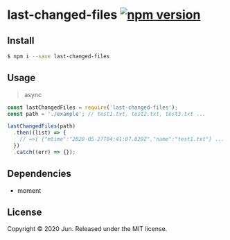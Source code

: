# last-changed-files [![npm version](https://badge.fury.io/js/last-changed-files.svg)](https://badge.fury.io/js/last-changed-files)

## Install

```sh
$ npm i --save last-changed-files
```

## Usage

> async

```js
const lastChangedFiles = require('last-changed-files');
const path = './example'; // test1.txt, test2.txt, test3.txt ...

lastChangedFiles(path)
  .then((list) => {
    // =>[ {"mtime":"2020-05-27T04:41:07.029Z","name":"test1.txt"} ... ]
  })
  .catch((err) => {});
```

## Dependencies

- moment

## License

Copyright © 2020 Jun.
Released under the MIT license.
